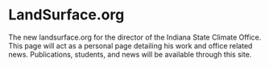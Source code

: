 # LandSurface.org
The new landsurface.org for the director of the Indiana State Climate Office. This page will act as a personal page detailing his work and office related news. Publications, students, and news will be available through this site.
